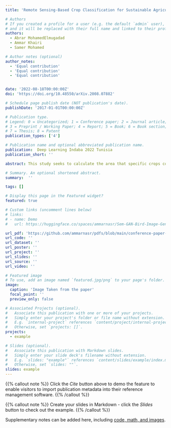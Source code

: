 ```yaml
---
title: 'Remote Sensing-Based Crop Classification for Sustainable Agriculture in Sudan'

# Authors
# If you created a profile for a user (e.g. the default `admin` user), write the username (folder name) here
# and it will be replaced with their full name and linked to their profile.
authors:
  - Abrar MohamedElmugadad
  - Ammar Khairi
  - Samer Mohamed

# Author notes (optional)
author_notes:
  - 'Equal contribution'
  - 'Equal contribution'
  - 'Equal contribution'


date: '2022-08-18T00:00:00Z'
doi: 'https://doi.org/10.48550/arXiv.2008.07882'

# Schedule page publish date (NOT publication's date).
publishDate: '2017-01-01T00:00:00Z'

# Publication type.
# Legend: 0 = Uncategorized; 1 = Conference paper; 2 = Journal article;
# 3 = Preprint / Working Paper; 4 = Report; 5 = Book; 6 = Book section;
# 7 = Thesis; 8 = Patent
publication_types: ['4']

# Publication name and optional abbreviated publication name.
publication:  Deep Learning Indaba 2022 Tunisia
publication_short: ''

abstract: This study seeks to calculate the area that specific crops cover in a given area of interest. The authors ' focus is on obtaining the required level of classification accuracy to support governmental authorities in managing food security requirements and strategic planning. In order to create a multi-class classification pipeline that goes from image acquisition all the way through inference, optical satellite imagery is combined with ensemble machine learning models like Random forest, which have shown to be a good fit for such cases. In this study, the Near Infrared, Red, Green, and Blue spectral bands of the Sentinel-2 satellite are stacked for classification. Overall, Random Forest' s categorization accuracy using Sentinel-2 imagery is 89.22%. A 2.4 KM2 random sample size and 385 samples are used to generalize this accuracy to the state of El Gaziera, producing a 95% confidence interval and a 5% margin of error.

# Summary. An optional shortened abstract.
summary:  ''

tags: []

# Display this page in the Featured widget?
featured: true

# Custom links (uncomment lines below)
# links:
# - name: Demo
#   url: https://huggingface.co/spaces/ammarnasr/Sem-GAN-Bird-Image-Generator

url_pdf: 'https://github.com/ammarnasr/pdfs/blob/main/conference-paper-poster.pdf'
url_code: ''
url_dataset: ''
url_poster: ''
url_project: ''
url_slides: ''
url_source: ''
url_video: ''

# Featured image
# To use, add an image named `featured.jpg/png` to your page's folder.
image:
  caption: 'Image Taken from the paper'
  focal_point: ''
  preview_only: false

# Associated Projects (optional).
#   Associate this publication with one or more of your projects.
#   Simply enter your project's folder or file name without extension.
#   E.g. `internal-project` references `content/project/internal-project/index.md`.
#   Otherwise, set `projects: []`.
projects:
  - example

# Slides (optional).
#   Associate this publication with Markdown slides.
#   Simply enter your slide deck's filename without extension.
#   E.g. `slides: "example"` references `content/slides/example/index.md`.
#   Otherwise, set `slides: ""`.
slides: example
---
```


{{% callout note %}}
Click the _Cite_ button above to demo the feature to enable visitors to import publication metadata into their reference management software.
{{% /callout %}}

{{% callout note %}}
Create your slides in Markdown - click the _Slides_ button to check out the example.
{{% /callout %}}

Supplementary notes can be added here, including [code, math, and images](https://wowchemy.com/docs/writing-markdown-latex/).
